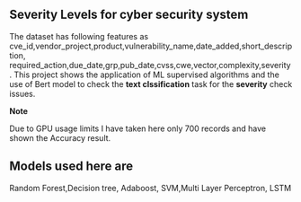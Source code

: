 ## Severity Levels for cyber security system

The dataset has following features as cve_id,vendor_project,product,vulnerability_name,date_added,short_description,	required_action,due_date,grp,pub_date,cvss,cwe,vector,complexity,severity. This project shows the application of ML supervised algorithms and the use of Bert model to check the **text clssification** task for the **severity** check issues.

**Note**

Due to GPU usage limits I have taken here only 700 records and have shown the Accuracy result.

## Models used here are

Random Forest,Decision tree, Adaboost, SVM,Multi Layer Perceptron, LSTM
